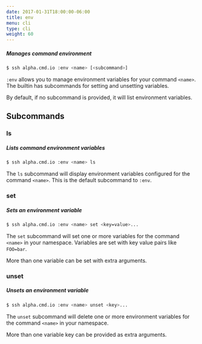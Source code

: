 ```yaml
---
date: 2017-01-31T18:00:00-06:00
title: env
menu: cli
type: cli
weight: 60
---
```

##### Manages command environment

```sh
$ ssh alpha.cmd.io :env <name> [<subcommand>]
```

`:env` allows you to manage environment variables for your command `<name>`. The
builtin has subcommands for setting and unsetting variables.

By default, if no subcommand is provided, it will list environment variables.

## Subcommands

### ls

##### Lists command environment variables

```sh
$ ssh alpha.cmd.io :env <name> ls
```

The `ls` subcommand will display environment variables configured for
the command `<name>`. This is the default subcommand to `:env`.

### set

##### Sets an environment variable

```sh
$ ssh alpha.cmd.io :env <name> set <key=value>...
```

The `set` subcommand will set one or more variables for the command `<name>` in your namespace. Variables are set with key value pairs like `FOO=bar`.

More than one variable can be set with extra arguments.

### unset

##### Unsets an environment variable

```sh
$ ssh alpha.cmd.io :env <name> unset <key>...
```

The `unset` subcommand will delete one or more environment variables for the command `<name>` in your namespace.

More than one variable key can be provided as extra arguments.

